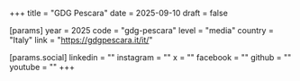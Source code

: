 +++
title = "GDG Pescara"
date = 2025-09-10
draft = false

[params]
year = 2025
code = "gdg-pescara"
level = "media"
country = "Italy"
link = "https://gdgpescara.it/it/"

[params.social]
linkedin = ""
instagram = ""
x = ""
facebook = ""
github = ""
youtube = ""
+++

